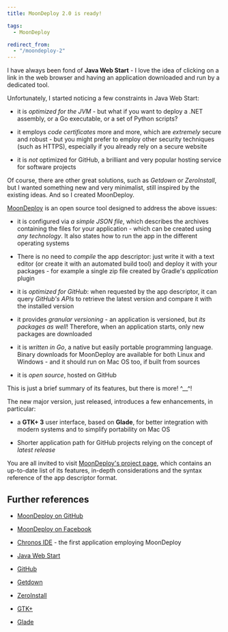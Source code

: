 ```yaml
---
title: MoonDeploy 2.0 is ready!

tags:
  - MoonDeploy

redirect_from:
  - "/moondeploy-2"
---
```


I have always been fond of **Java Web Start** - I love the idea of clicking on a link in the web browser and having an application downloaded and run by a dedicated tool.

Unfortunately, I started noticing a few constraints in Java Web Start:

* it is *optimized for the JVM* - but what if you want to deploy a .NET assembly, or a Go executable, or a set of Python scripts?

* it employs *code certificates* more and more, which are *extremely* secure and robust - but you might prefer to employ other security techniques (such as HTTPS), especially if you already rely on a secure website

* it is *not* optimized for GitHub, a brilliant and very popular hosting service for software projects


Of course, there are other great solutions, such as *Getdown* or *ZeroInstall*, but I wanted something new and very minimalist, still inspired by the existing ideas. And so I created MoonDeploy.

[MoonDeploy](https://github.com/giancosta86/moondeploy) is an open source tool designed to address the above issues:

* it is configured via *a simple JSON file*, which describes the archives containing the files for your application - which can be created using *any technology*. It also states how to run the app in the different operating systems

* There is no need to *compile* the app descriptor: just write it with a text editor (or create it with an automated build tool) and deploy it with your packages - for example a single zip file created by Gradle's *application* plugin

* it is *optimized for GitHub*: when requested by the app descriptor, it can query *GitHub's APIs* to retrieve the latest version and compare it with the installed version

* it provides *granular versioning* - an application is versioned, but *its packages as well*! Therefore, when an application starts, only new packages are downloaded

* it is *written in Go*, a native but easily portable programming language. Binary downloads for MoonDeploy are available for both Linux and Windows - and it should run on Mac OS too, if built from sources

* it is *open source*, hosted on GitHub


This is just a brief summary of its features, but there is more! ^\_\_^!


The new major version, just released, introduces a few enhancements, in particular:

* a **GTK+ 3** user interface, based on **Glade**, for better integration with modern systems and to simplify portability on Mac OS

* Shorter application path for GitHub projects relying on the concept of *latest release*


You are all invited to visit [MoonDeploy's project page](https://github.com/giancosta86/moondeploy), which contains an up-to-date list of its features, in-depth considerations and the syntax reference of the app descriptor format.


## Further references

* [MoonDeploy on GitHub](https://github.com/giancosta86/moondeploy)

* [MoonDeploy on Facebook](https://www.facebook.com/MoonDeploy)

* [Chronos IDE](https://github.com/giancosta86/Chronos-IDE) - the first application employing MoonDeploy

* [Java Web Start](http://docs.oracle.com/javase/tutorial/deployment/webstart/)

* [GitHub](https://github.com/)

* [Getdown](https://github.com/threerings/getdown)

* [ZeroInstall](http://0install.net/)

* [GTK+](http://www.gtk.org/)

* [Glade](https://glade.gnome.org/)
